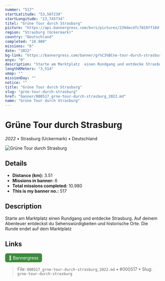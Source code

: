 ```yaml
---
nummer: "517"
startLatitude: "53,507239"
startLongitude: "13,745734"
titel: "Grüne Tour durch Strasburg"
picture: "https://api.bannergress.com/bnrs/pictures/239dec4fc7819ff18dfb77dccbc1c525"
region: "Strasburg (Uckermark)"
country: "Deutschland"
completed: "10.980"
missions: "6"
date: "2022"
bg-link: "https://bannergress.com/banner/gr%C3%BCne-tour-durch-strasburg-5081"
onyx: "0"
description: "Starte am Marktplatz  einen Rundgang und entdecke Strasburg. Auf deinem Abenteuer entdeckst du Sehenswürdigkeiten und historische Orte. Die Runde endet auf dem Marktplatz"
lengthKMeters: "3,514"
umap: ""
missionDay: ""
notice: ""
title: "Grüne Tour durch Strasburg"
slug: "grne-tour-durch-strasburg"
href: "banner/000517_grne-tour-durch-strasburg_2022.md"
name: "Grüne Tour durch Strasburg"
---
```

# Grüne Tour durch Strasburg

*2022* • Strasburg (Uckermark) • Deutschland

![Grüne Tour durch Strasburg](https://api.bannergress.com/bnrs/pictures/239dec4fc7819ff18dfb77dccbc1c525)



## Details
- **Distance (km):** 3.51
- **Missions in banner:** 6
- **Total missions completed:** 10.980
- **This is my banner no.:** 517



## Description
Starte am Marktplatz  einen Rundgang und entdecke Strasburg. Auf deinem Abenteuer entdeckst du Sehenswürdigkeiten und historische Orte. Die Runde endet auf dem Marktplatz



## Links
<a href="https://bannergress.com/banner/gr%C3%BCne-tour-durch-strasburg-5081" target="_blank" style="display:inline-block;margin-right:8px;padding:6px 12px;background:#3c8b3c;color:#fff;text-decoration:none;border-radius:6px;">🔗 Bannergress</a>



> File: `000517_grne-tour-durch-strasburg_2022.md` • #000517 • Slug: `grne-tour-durch-strasburg`
